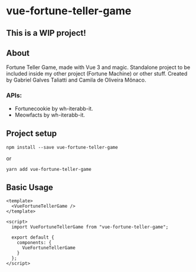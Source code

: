 # vue-fortune-teller-game

## This is a WIP project!

## About
Fortune Teller Game, made with Vue 3 and magic.
Standalone project to be included inside my other project (Fortune Machine) or other stuff.
Created by Gabriel Galves Taliatti and Camila de Oliveira Mônaco.

### APIs:
- Fortunecookie by wh-iterabb-it.
- Meowfacts by wh-iterabb-it.

## Project setup
```
npm install --save vue-fortune-teller-game
```
or
```
yarn add vue-fortune-teller-game
```

## Basic Usage
```
<template>
  <VueFortuneTellerGame />
</template>

<script>
  import VueFortuneTellerGame from "vue-fortune-teller-game";

  export default {
    components: {
      VueFortuneTellerGame
    }
  };
</script>
```
